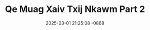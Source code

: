 ---
layout: movie-video-data
date: 2025-03-01 21:25:08 -0868
categories: movie

# Site Attributes
title: "Qe Muag Xaiv Txij Nkawm Part 2"
permalink: "/movie/Qe_Muag_Xaiv_Txij_Nkawm_Part_2"

# Movie Attributes
synopsis: ""
producer: "Link Pictures"
director: "Leng Yang, Phao Yang"
writer: ""
video_link: "https://youtu.be/kXsWR-QpBRw?si=4HUYHMJPDVtWs2k8"
genre: "Drama"
year: "2010"
release_type: "DVD"
storage: "Center for Hmong Studies"
thumbnail: "/assets/images/movie_thumbnails/Qe Muag Xaiv Txij Nkawm Part 2.jpeg"
publishing_company: "Link Pictures"

# Sequels + Parts
base_movie: ""
total_parts: 
sequel: ""

# Movie Cast
cast:
- name: "Hwm Thoj"
- name: "Hli Vaj"
- name: "Tsab Lauj"
- name: "Qua Nat"
- name: "Blaim Yang"
- name: "Ntshiab Vaj"
- name: "Teem Xyooj"
---